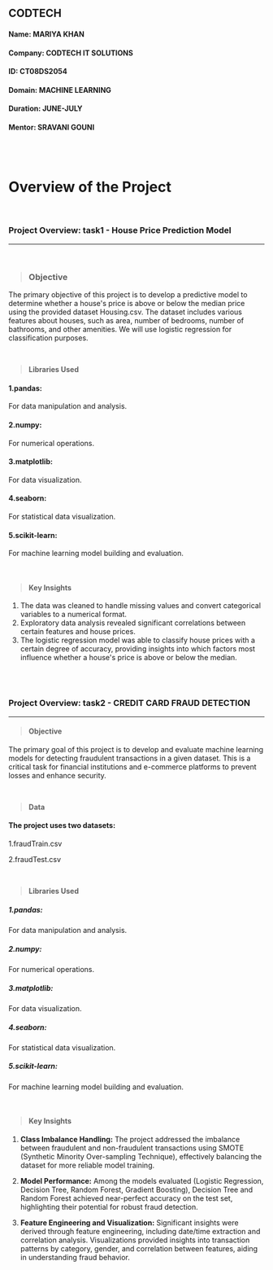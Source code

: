 ## CODTECH

#### Name: MARIYA KHAN
#### Company: CODTECH IT SOLUTIONS
#### ID: CT08DS2054
#### Domain: MACHINE LEARNING
#### Duration: JUNE-JULY
#### Mentor: SRAVANI GOUNI
<br><br>

# Overview of the Project
<br>


### Project Overview: task1 - House Price Prediction Model
***
<br>

> ### Objective
 The primary objective of this project is to develop a predictive model to determine whether a house's price is above or below the median price using the provided dataset Housing.csv. The dataset includes various features about houses, such as area, number of bedrooms, number of bathrooms, and other amenities. We will use logistic regression for classification purposes.
 
 <br>

> **Libraries Used**
#### 1.pandas:
For data manipulation and analysis.
#### 2.numpy:
For numerical operations.
#### 3.matplotlib:
For data visualization.
#### 4.seaborn: 
For statistical data visualization.
#### 5.scikit-learn: 
For machine learning model building and evaluation.

<br>


> #### Key Insights
 1. The data was cleaned to handle missing values and convert categorical variables to a numerical format.
 2. Exploratory data analysis revealed significant correlations between certain features and house prices.
 3. The logistic regression model was able to classify house prices with a certain degree of accuracy, providing insights into which factors most influence whether a house's price is above or below the median.

<br><br>

### Project Overview: task2 - CREDIT CARD FRAUD DETECTION
***

> #### Objective
 The primary goal of this project is to develop and evaluate machine learning models for detecting fraudulent transactions in a given dataset. This is a critical task for financial institutions and e-commerce platforms to prevent losses and enhance security.
 
<br>
 
> **Data**
#### The project uses two datasets:

 1.fraudTrain.csv
 
 2.fraudTest.csv

<br>

> **Libraries Used**
##### 1.pandas:
For data manipulation and analysis.
##### 2.numpy:
For numerical operations.
##### 3.matplotlib:
For data visualization.
##### 4.seaborn: 
For statistical data visualization.
##### 5.scikit-learn: 
For machine learning model building and evaluation.


<br>

> #### Key Insights
 1. **Class Imbalance Handling:** The project addressed the imbalance between fraudulent and non-fraudulent transactions using SMOTE (Synthetic Minority Over-sampling Technique), effectively balancing the dataset for more reliable model training.

2. **Model Performance:** Among the models evaluated (Logistic Regression, Decision Tree, Random Forest, Gradient Boosting), Decision Tree and Random Forest achieved near-perfect accuracy on the test set, highlighting their potential for robust fraud detection.

3. **Feature Engineering and Visualization:** Significant insights were derived through feature engineering, including date/time extraction and correlation analysis. Visualizations provided insights into transaction patterns by category, gender, and correlation between features, aiding in understanding fraud behavior.

